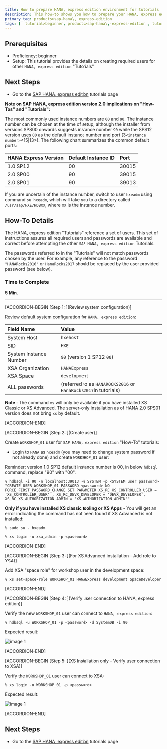 ```yaml
---
title: How to prepare HANA, express edition environment for tutorials
description: This how-to shows you how to prepare your HANA, express edition for executing the other Tutorials.
primary_tag: products>sap-hana\, express-edition
tags: [  tutorial>beginner, products>sap-hana\,-express-edition , tutorial>how-to ]
---
```


## Prerequisites  
- Proficiency: beginner
- Setup: This tutorial provides the details on creating required users for other `HANA, express edition` "Tutorials"

## Next Steps
- Go to the [SAP HANA, express edition](http://www.sap.com/developer/topics/sap-hana-express.tutorials.html) tutorials page

**Note on SAP HANA, express edition version 2.0 implications on "How-Tos" and "Tutorials":**


The most commonly used instance numbers are `00` and `90`. The instance number can be chosen at the time of setup, although the installer from versions SPS00 onwards suggests instance number `90` while the SPS12 version uses `00` as the default instance number and port (3`<instance number>`<15|13>). The following chart summarizes the common default ports:

HANA Express Version  | Default Instance ID | Port
:-------------------  | :------------------ | :---------------
1.0 SP12              |  00                 | 30015
2.0 SP00              |  90                 | 39015
2.0 SP01              |  90                 | 39013

If you are uncertain of the instance number, switch to user `hxeadm` using command `su hxeadm`, which will take you to a directory called `/usr/sap/HXE/HDBXX`, where `XX` is the instance number.


## How-To Details
The HANA, express edition "Tutorials" reference a set of users. This set of instructions assures all required users and passwords are available and correct before attempting the other `SAP HANA, express edition` Tutorials.

The passwords referred to in the "Tutorials" will not match passwords chosen by the user. For example, any reference to the password `"HANARocks2016"` or `HanaRocks2017` should be replaced by the user provided password (see below).

### Time to Complete
**5 Min**.

---

[ACCORDION-BEGIN [Step 1: ](Review system configuration)]

Review default system configuration for `HANA, express edition`:

Field Name  | Value
:---------- | :---------------
System Host | `hxehost`
SID         | `HXE`
System Instance Number | `90` (version 1 SP12 `00`)
XSA Organization | `HANAExpress`
XSA Space   | `development`
ALL passwords | <user defined> (referred to as `HANAROCKS2016` or `HanaRocks2017`in tutorials)

**Note** : The command `xs` will only be available if you have installed XS Classic or XS Advanced. The server-only installation as of HANA 2.0 SPS01 version does not bring `xs` by default.


[ACCORDION-END]

[ACCORDION-BEGIN [Step 2: ](Create user)]

Create `WORKSHOP_01` user for `SAP HANA, express edition` "How-To" tutorials:

- Login to `HANA` as `hxeadm`  (you may need to change system password if not already done) and create `WORKSHOP_01` user:

Reminder: version 1.0 SP12 default instance number is 00, in below `hdbsql` command, replace "90" with "00".

```
% hdbsql -i 90 -n localhost:39013 -u SYSTEM -p <SYSTEM user password>  "CREATE USER WORKSHOP_01 PASSWORD <password> NO FORCE_FIRST_PASSWORD_CHANGE SET PARAMETER XS_RC_XS_CONTROLLER_USER = 'XS_CONTROLLER_USER' , XS_RC_DEVX_DEVELOPER = 'DEVX_DEVELOPER', XS_RC_XS_AUTHORIZATION_ADMIN = 'XS_AUTHORIZATION_ADMIN'"
```


**Only if you have installed XS classic tooling or XS Apps** - You will get an error indicating the command has not been found if XS Advanced is not installed:
```
% sudo su - hxeadm

% xs login -u xsa_admin -p <password>
```



[ACCORDION-END]

[ACCORDION-BEGIN [Step 3: ](For XS Advanced installation - Add role to XSA)]

Add XSA "space role" for workshop user in the development space:

```
% xs set-space-role WORKSHOP_01 HANAExpress development SpaceDeveloper
```


[ACCORDION-END]

[ACCORDION-BEGIN [Step 4: ](Verify user connection  to HANA, express edition)]

Verify the new `WORKSHOP_01` user can connect to `HANA, express edition`:

```
% hdbsql -u WORKSHOP_01 -p <password> -d SystemDB -i 90
```

Expected result:

![image 1](1.PNG)


[ACCORDION-END]

[ACCORDION-BEGIN [Step 5: ](XS Installation only - Verify user connection to XSA)]

Verify the `WORKSHOP_01` user can connect to XSA:

```
% xs login -u WORKSHOP_01 -p <password>
```

Expected result:

![image 1](2.PNG)


[ACCORDION-END]



## Next Steps
- Go to the [SAP HANA, express edition](http://www.sap.com/developer/topics/sap-hana-express.tutorials.html) tutorials page
